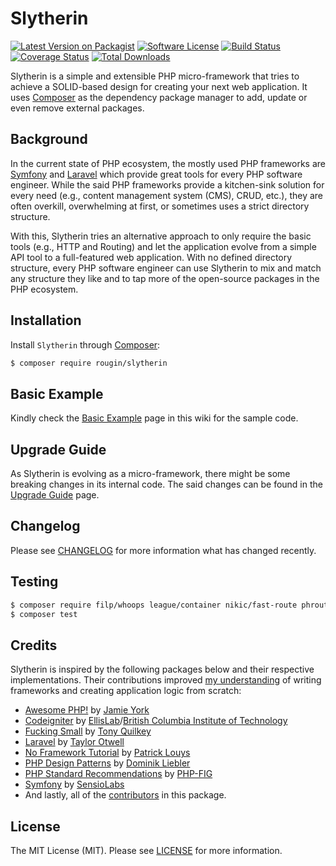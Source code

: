 # Slytherin

[![Latest Version on Packagist][ico-version]][link-packagist]
[![Software License][ico-license]][link-license]
[![Build Status][ico-build]][link-build]
[![Coverage Status][ico-coverage]][link-coverage]
[![Total Downloads][ico-downloads]][link-downloads]

Slytherin is a simple and extensible PHP micro-framework that tries to achieve a SOLID-based design for creating your next web application. It uses [Composer](https://getcomposer.org/) as the dependency package manager to add, update or even remove external packages.

## Background

In the current state of PHP ecosystem, the mostly used PHP frameworks are [Symfony](http://symfony.com) and [Laravel](https://laravel.com) which provide great tools for every PHP software engineer. While the said PHP frameworks provide a kitchen-sink solution for every need (e.g., content management system (CMS), CRUD, etc.), they are often overkill, overwhelming at first, or sometimes uses a strict directory structure.

With this, Slytherin tries an alternative approach to only require the basic tools (e.g., HTTP and Routing) and let the application evolve from a simple API tool to a full-featured web application. With no defined directory structure, every PHP software engineer can use Slytherin to mix and match any structure they like and to tap more of the open-source packages in the PHP ecosystem.

## Installation

Install `Slytherin` through [Composer](https://getcomposer.org/):

``` bash
$ composer require rougin/slytherin
```

## Basic Example

Kindly check the [Basic Example][link-example] page in this wiki for the sample code.

## Upgrade Guide

As Slytherin is evolving as a micro-framework, there might be some breaking changes in its internal code. The said changes can be found in the [Upgrade Guide][link-upgrade] page.

## Changelog

Please see [CHANGELOG][link-changelog] for more information what has changed recently.

## Testing

``` bash
$ composer require filp/whoops league/container nikic/fast-route phroute/phroute rdlowrey/auryn twig/twig zendframework/zend-diactoros zendframework/zend-stratigility http-interop/http-middleware:^0.4.1 --dev
$ composer test
```

## Credits

Slytherin is inspired by the following packages below and their respective implementations. Their contributions improved [my understanding][link-home] of writing frameworks and creating application logic from scratch:

* [Awesome PHP!](https://github.com/ziadoz/awesome-php) by [Jamie York](https://github.com/ziadoz)
* [Codeigniter](https://codeigniter.com) by [EllisLab](https://ellislab.com)/[British Columbia Institute of Technology](http://www.bcit.ca)
* [Fucking Small](https://github.com/trq/fucking-small) by [Tony Quilkey](https://github.com/trq)
* [Laravel](https://laravel.com) by [Taylor Otwell](https://github.com/taylorotwell)
* [No Framework Tutorial](https://github.com/PatrickLouys/no-framework-tutorial) by [Patrick Louys](https://github.com/PatrickLouys)
* [PHP Design Patterns](http://designpatternsphp.readthedocs.org/en/latest) by [Dominik Liebler](https://github.com/domnikl)
* [PHP Standard Recommendations](http://www.php-fig.org/psr) by [PHP-FIG](http://www.php-fig.org)
* [Symfony](http://symfony.com) by [SensioLabs](https://sensiolabs.com)
* And lastly, all of the [contributors][link-contributors] in this package.

## License

The MIT License (MIT). Please see [LICENSE][link-license] for more information.

[ico-build]: https://img.shields.io/github/actions/workflow/status/rougin/slytherin/build.yml?style=flat-square
[ico-coverage]: https://img.shields.io/codecov/c/github/rougin/slytherin?style=flat-square
[ico-downloads]: https://img.shields.io/packagist/dt/rougin/slytherin.svg?style=flat-square
[ico-license]: https://img.shields.io/badge/license-MIT-brightgreen.svg?style=flat-square
[ico-version]: https://img.shields.io/packagist/v/rougin/slytherin.svg?style=flat-square

[link-build]: https://github.com/rougin/slytherin/actions
[link-changelog]: https://github.com/rougin/slytherin/blob/master/CHANGELOG.md
[link-contributors]: https://github.com/rougin/slytherin/contributors
[link-coverage]: https://app.codecov.io/gh/rougin/slytherin
[link-downloads]: https://packagist.org/packages/rougin/slytherin
[link-example]: https://github.com/rougin/slytherin/wiki/Basic-Example
[link-home]: https://roug.in
[link-license]: https://github.com/rougin/slytherin/blob/master/LICENSE.md
[link-packagist]: https://packagist.org/packages/rougin/slytherin
[link-upgrade]: https://github.com/rougin/slytherin/wiki/Upgrade-Guide